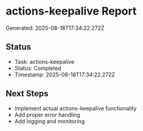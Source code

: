 # actions-keepalive Report

Generated: 2025-08-18T17:34:22.272Z

## Status
- Task: actions-keepalive
- Status: Completed
- Timestamp: 2025-08-18T17:34:22.272Z

## Next Steps
- Implement actual actions-keepalive functionality
- Add proper error handling
- Add logging and monitoring
